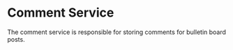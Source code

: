 # Comment Service

The comment service is responsible for storing comments for bulletin board posts.